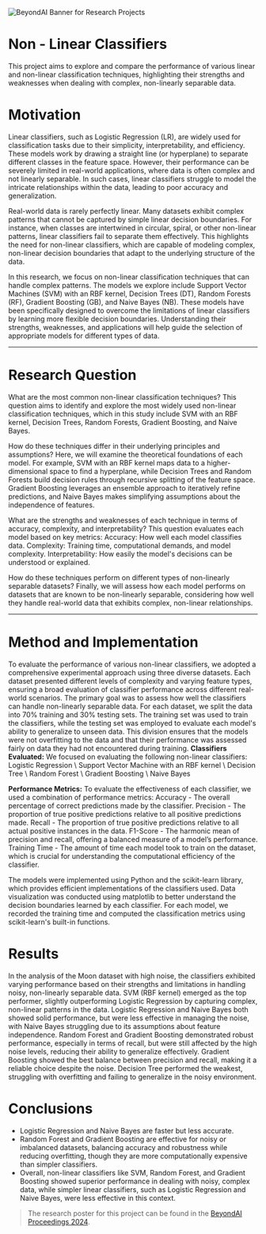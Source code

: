 ![BeyondAI Banner for Research Projects](../BeyondAI_Banner_Research_Projects_2024.png)

# Non - Linear Classifiers
This project aims to explore and compare the performance of various linear and non-linear classification techniques, highlighting their strengths and weaknesses when dealing with complex, non-linearly separable data. 

# Motivation
Linear classifiers, such as Logistic Regression (LR), are widely used for classification tasks due to their simplicity, interpretability, and efficiency. These models work by drawing a straight line (or hyperplane) to separate different classes in the feature space. However, their performance can be severely limited in real-world applications, where data is often complex and not linearly separable. In such cases, linear classifiers struggle to model the intricate relationships within the data, leading to poor accuracy and generalization.

Real-world data is rarely perfectly linear. Many datasets exhibit complex patterns that cannot be captured by simple linear decision boundaries. For instance, when classes are intertwined in circular, spiral, or other non-linear patterns, linear classifiers fail to separate them effectively. This highlights the need for non-linear classifiers, which are capable of modeling complex, non-linear decision boundaries that adapt to the underlying structure of the data.

In this research, we focus on non-linear classification techniques that can handle complex patterns. The models we explore include Support Vector Machines (SVM) with an RBF kernel, Decision Trees (DT), Random Forests (RF), Gradient Boosting (GB), and Naive Bayes (NB). These models have been specifically designed to overcome the limitations of linear classifiers by learning more flexible decision boundaries. Understanding their strengths, weaknesses, and applications will help guide the selection of appropriate models for different types of data.

---
# Research Question
What are the most common non-linear classification techniques?
This question aims to identify and explore the most widely used non-linear classification techniques, which in this study include SVM with an RBF kernel, Decision Trees, Random Forests, Gradient Boosting, and Naive Bayes.

How do these techniques differ in their underlying principles and assumptions?
Here, we will examine the theoretical foundations of each model. For example, SVM with an RBF kernel maps data to a higher-dimensional space to find a hyperplane, while Decision Trees and Random Forests build decision rules through recursive splitting of the feature space. Gradient Boosting leverages an ensemble approach to iteratively refine predictions, and Naive Bayes makes simplifying assumptions about the independence of features.

What are the strengths and weaknesses of each technique in terms of accuracy, complexity, and interpretability?
This question evaluates each model based on key metrics:
Accuracy: How well each model classifies data.
Complexity: Training time, computational demands, and model complexity.
Interpretability: How easily the model's decisions can be understood or explained.

How do these techniques perform on different types of non-linearly separable datasets?
Finally, we will assess how each model performs on datasets that are known to be non-linearly separable, considering how well they handle real-world data that exhibits complex, non-linear relationships.

---
# Method and Implementation
To evaluate the performance of various non-linear classifiers, we adopted a comprehensive experimental approach using three diverse datasets. Each dataset presented different levels of complexity and varying feature types, ensuring a broad evaluation of classifier performance across different real-world scenarios. The primary goal was to assess how well the classifiers can handle non-linearly separable data.
For each dataset, we split the data into 70% training and 30% testing sets. The training set was used to train the classifiers, while the testing set was employed to evaluate each model's ability to generalize to unseen data. This division ensures that the models were not overfitting to the data and that their performance was assessed fairly on data they had not encountered during training.
**Classifiers Evaluated:**
We focused on evaluating the following non-linear classifiers:
Logistic Regression \ Support Vector Machine with an RBF kernel \ Decision Tree  \ Random Forest \ Gradient Boosting \ Naive Bayes

**Performance Metrics:**
To evaluate the effectiveness of each classifier, we used a combination of performance metrics:
Accuracy - The overall percentage of correct predictions made by the classifier.
Precision - The proportion of true positive predictions relative to all positive predictions made.
Recall - The proportion of true positive predictions relative to all actual positive instances in the data.
F1-Score - The harmonic mean of precision and recall, offering a balanced measure of a model’s performance.
Training Time - The amount of time each model took to train on the dataset, which is crucial for understanding the computational efficiency of the classifier.

The models were implemented using Python and the scikit-learn library, which provides efficient implementations of the classifiers used. Data visualization was conducted using matplotlib to better understand the decision boundaries learned by each classifier. For each model, we recorded the training time and computed the classification metrics using scikit-learn's built-in functions.

# Results
In the analysis of the Moon dataset with high noise, the classifiers exhibited varying performance based on their strengths and limitations in handling noisy, non-linearly separable data.
SVM (RBF kernel) emerged as the top performer, slightly outperforming Logistic Regression by capturing complex, non-linear patterns in the data.
Logistic Regression and Naive Bayes both showed solid performance, but were less effective in managing the noise, with Naive Bayes struggling due to its assumptions about feature independence.
Random Forest and Gradient Boosting demonstrated robust performance, especially in terms of recall, but were still affected by the high noise levels, reducing their ability to generalize effectively. Gradient Boosting showed the best balance between precision and recall, making it a reliable choice despite the noise.
Decision Tree performed the weakest, struggling with overfitting and failing to generalize in the noisy environment.

# Conclusions 
- Logistic Regression and Naive Bayes are faster but less accurate.
- Random Forest and Gradient Boosting are effective for noisy or imbalanced datasets, balancing accuracy and robustness while reducing overfitting, though they are more computationally expensive than simpler classifiers.
- Overall, non-linear classifiers like SVM, Random Forest, and Gradient Boosting showed superior performance in dealing with noisy, complex data, while simpler linear classifiers, such as Logistic Regression and Naive Bayes, were less effective in this context.



> The research poster for this project can be found in the [BeyondAI Proceedings 2024](https://thinkingbeyond.education/beyondai_proceedings_2024/).
